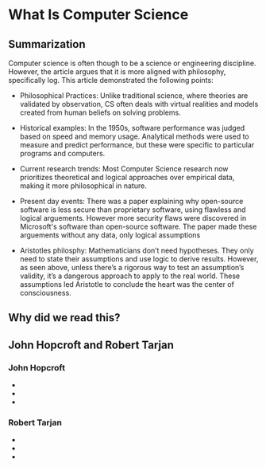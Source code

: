 # What Is Computer Science

## Summarization
Computer science is often though to be a science or engineering discipline. However, the article argues that it is more aligned with philosophy, specifically log. This article demonstrated the following points:

* Philosophical Practices: Unlike traditional science, where theories are validated by observation, CS often deals with virtual realities and models created from human beliefs on solving problems.

* Historical examples: In the 1950s, software performance was judged based on speed and memory usage. Analytical methods were used to measure and predict performance, but these were specific to particular programs and computers.

* Current research trends: Most Computer Science research now prioritizes theoretical and logical approaches over empirical data, making it more philosophical in nature.

* Present day events: There was a paper explaining why open-source software is less secure than proprietary software, using flawless and logical arguements. However more security flaws were discovered in Microsoft's software than open-source software. The paper made these arguements without any data, only logical assumptions

* Aristotles philosphy: Mathematicians don’t need hypotheses. They only need to state their assumptions and use logic to derive results. However, as seen above, unless there’s a rigorous way to test an assumption’s validity, it’s a dangerous approach to apply to the real world. These assumptions led Aristotle to conclude the heart was the center of consciousness.


## Why did we read this?

## John Hopcroft and Robert Tarjan

### John Hopcroft
*
*
*
### Robert Tarjan
* 
*
*
